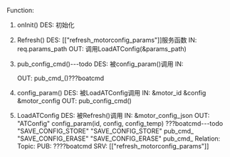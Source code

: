 Function:
1. onInit()
	DES:
		初始化
2. Refresh()
	DES:
		[["refresh_motorconfig_params"]]服务函数
	IN:
		req.params_path
	OUT:
		调用LoadATConfig(&params_path)
3. pub_config_cmd()---todo
	DES:
		被config_param()调用
	IN:
		
	OUT:
		pub_cmd_()???boatcmd
4. config_param()
	DES:
		被LoadATConfig调用
	IN:
		&motor_id
		&config
		&motor_config
	OUT:
		pub_config_cmd()
5. LoadATConfig
	DES:
		被Refresh()调用
	IN:
		&motor_config_json
	OUT:
		"ATConfig"
			config_param(id, config, config_temp)
		???boatcmd---todo
		"SAVE_CONFIG_STORE" "SAVE_CONFIG_STORE"
			pub_cmd_
		"SAVE_CONFIG_ERASE" "SAVE_CONFIG_ERASE"
			pub_cmd_
Relation:
	Topic:
		PUB:
			????boatcmd
	SRV:
		[["refresh_motorconfig_params"]]
			
